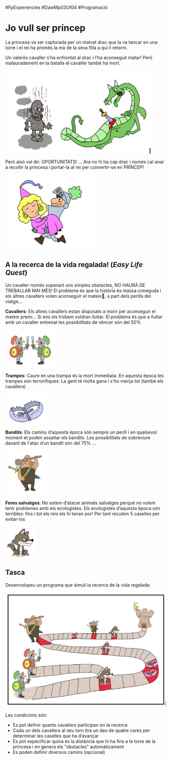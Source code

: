#FpExperiencies #DawMp03Uf04 #Programació

Jo vull ser príncep
===============================
La princesa va ser capturada per un malvat drac que la va tancar en una torre i el rei ha promès la mà de la seva filla a qui li retorni. 

Un valerós cavaller s’ha enfrontat al drac i l’ha aconseguit matar! Però malauradament en la batalla el cavaller també ha mort.

![He mort el drac](imatges/drac-mort.png)

Però això vol dir: OPORTUNITATS! … Ara no hi ha cap drac i només cal anar a recollir la princesa i portar-la al rei per convertir-se en PRÍNCEP! 

![princep felis](imatges/princepfelis.png)

A la recerca de la vida regalada! (*Easy Life Quest*)
------------------------------------------------------

Un cavaller només superant uns simples obstacles, NO HAURÀ DE TREBALLAR MAI MÉS! El problema és que la història és massa coneguda i els altres cavallers volen aconseguir el mateix, a part dels perills del viatge...

**Cavallers**: Els altres cavallers estan disposats a morir per aconseguir el mateix premi… Si ens els trobem voldran lluitar. 
El problema és que a lluitar amb un cavaller entrenat les possibilitats de vèncer són del 50%

![cavallers](imatges/cavallers.png)

**Trampes**: Caure en una trampa és la mort immediata. En aquesta època les trampes són terrorífiques: La gent té molta gana i s'ho menja tot (també els cavallers)

![trampes](imatges/trampa.png)

**Bandits**: Els camins d’aquesta època són sempre un perill i en qualsevol moment et poden assaltar els bandits. Les possibilitats de sobreviure davant de l'atac d’un bandit són del 75% … 

![Bandits](imatges/bandit.png)

**Feres salvatges**: No estem d’atacar animals salvatges perquè no volem tenir problemes amb els ecologistes. Els ecologistes d’aquesta època són terribles: fins i tot els reis els hi tenen por! Per tant reculem 5 caselles per evitar-los

![Feres salvatges](imatges/fera.png)

Tasca
---------
Desenvolupeu un programa que simuli la recerca de la vida regalada:

![Mapa](imatges/mapa.png)

Les condicions són:

* Es pot definir quants cavallers participen en la recerca
* Cada un dels cavallers al seu torn tira un dau de quatre cares per determinar les caselles que ha d’avançar
* Es pot especificar quina és la distància que hi ha fins a la torre de la princesa i en genera els "obstacles" automàticament
* Es poden definir diversos camins (opcional)



